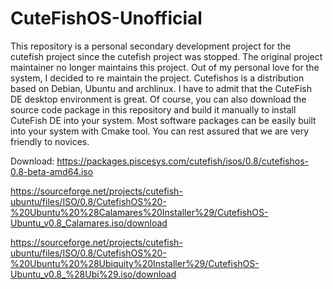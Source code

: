 # CuteFishOS-Unofficial
This repository is a personal secondary development project for the cutefish project since the cutefish project was stopped.
The original project maintainer no longer maintains this project. Out of my personal love for the system, I decided to re maintain the project.
Cutefishos is a distribution based on Debian, Ubuntu and archlinux. I have to admit that the CuteFish DE desktop environment is great.
Of course, you can also download the source code package in this repository and build it manually to install CuteFish DE into your system.
Most software packages can be easily built into your system with Cmake tool. You can rest assured that we are very friendly to novices.

Download:
https://packages.piscesys.com/cutefish/isos/0.8/cutefishos-0.8-beta-amd64.iso

https://sourceforge.net/projects/cutefish-ubuntu/files/ISO/0.8/CutefishOS%20-%20Ubuntu%20%28Calamares%20Installer%29/CutefishOS-Ubuntu_v0.8_Calamares.iso/download

https://sourceforge.net/projects/cutefish-ubuntu/files/ISO/0.8/CutefishOS%20-%20Ubuntu%20%28Ubiquity%20Installer%29/CutefishOS-Ubuntu_v0.8_%28Ubi%29.iso/download


